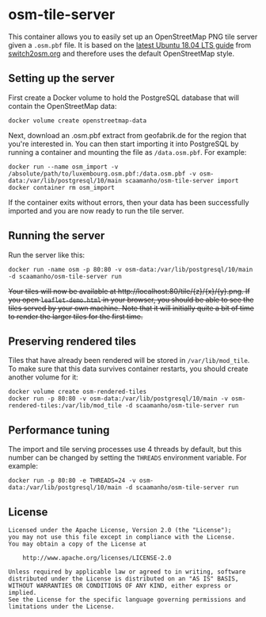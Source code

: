 # osm-tile-server

This container allows you to easily set up an OpenStreetMap PNG tile server given a `.osm.pbf` file. It is based on the [latest Ubuntu 18.04 LTS guide](https://switch2osm.org/manually-building-a-tile-server-18-04-lts/) from [switch2osm.org](https://switch2osm.org/) and therefore uses the default OpenStreetMap style.

## Setting up the server

First create a Docker volume to hold the PostgreSQL database that will contain the OpenStreetMap data:

    docker volume create openstreetmap-data

Next, download an .osm.pbf extract from geofabrik.de for the region that you're interested in. You can then start importing it into PostgreSQL by running a container and mounting the file as `/data.osm.pbf`. For example:

```
docker run --name osm_import -v /absolute/path/to/luxembourg.osm.pbf:/data.osm.pbf -v osm-data:/var/lib/postgresql/10/main scaamanho/osm-tile-server import
docker container rm osm_import
```


If the container exits without errors, then your data has been successfully imported and you are now ready to run the tile server.

## Running the server

Run the server like this:

```
docker run -name osm -p 80:80 -v osm-data:/var/lib/postgresql/10/main -d scaamanho/osm-tile-server run
```
~~Your tiles will now be available at http://localhost:80/tile/{z}/{x}/{y}.png. If you open `leaflet-demo.html` in your browser, you should be able to see the tiles served by your own machine. Note that it will initially quite a bit of time to render the larger tiles for the first time.~~

## Preserving rendered tiles

Tiles that have already been rendered will be stored in `/var/lib/mod_tile`. To make sure that this data survives container restarts, you should create another volume for it:
```
docker volume create osm-rendered-tiles
docker run -p 80:80 -v osm-data:/var/lib/postgresql/10/main -v osm-rendered-tiles:/var/lib/mod_tile -d scaamanho/osm-tile-server run
```
## Performance tuning

The import and tile serving processes use 4 threads by default, but this number can be changed by setting the `THREADS` environment variable. For example:

    docker run -p 80:80 -e THREADS=24 -v osm-data:/var/lib/postgresql/10/main -d scaamanho/osm-tile-server run

## License

```
Licensed under the Apache License, Version 2.0 (the "License");
you may not use this file except in compliance with the License.
You may obtain a copy of the License at

    http://www.apache.org/licenses/LICENSE-2.0

Unless required by applicable law or agreed to in writing, software
distributed under the License is distributed on an "AS IS" BASIS,
WITHOUT WARRANTIES OR CONDITIONS OF ANY KIND, either express or implied.
See the License for the specific language governing permissions and
limitations under the License.
```
